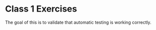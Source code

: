 # Class 1 Exercises
The goal of this is to validate that automatic testing is working correctly.

  
